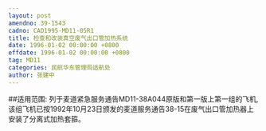 ```yaml
---
layout: post
amendno: 39-1543
cadno: CAD1995-MD11-05R1
title: 检查和改装真空废气出口管加热系统
date: 1996-01-02 00:00:00 +0800
effdate: 1996-01-02 00:00:00 +0800
tag: MD11
categories: 民航华东管理局适航处
author: 张建中
---
```


##适用范围:
列于麦道紧急服务通告MD11-38A044原版和第一版上第一组的飞机,该组飞机已按1992年10月23日颁发的麦道服务通告38-15在废气出口管加热器上安装了分离式加热套箍。

